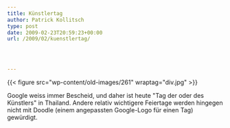 ```yaml
---
title: Künstlertag
author: Patrick Kollitsch
type: post
date: 2009-02-23T20:59:23+00:00
url: /2009/02/kuenstlertag/




---
```

{{< figure src="wp-content/old-images/261" wraptag="div.jpg" >}}

Google weiss immer Bescheid, und daher ist heute "Tag der oder des Künstlers" in Thailand. Andere relativ wichtigere Feiertage werden hingegen nicht mit Doodle (einem angepassten Google-Logo für einen Tag) gewürdigt.
